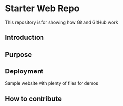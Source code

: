 # Starter Web Repo

This repository is for showing how Git and GitHub work
## Introduction
## Purpose
## Deployment 
Sample website with plenty of files for demos

## How to contribute